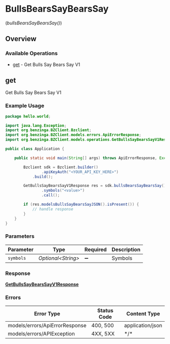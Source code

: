 # BullsBearsSayBearsSay
(*bullsBearsSayBearsSay()*)

## Overview

### Available Operations

* [get](#get) - Get Bulls Say Bears Say V1

## get

Get Bulls Say Bears Say V1

### Example Usage

```java
package hello.world;

import java.lang.Exception;
import org.benzinga.BZClient.Bzclient;
import org.benzinga.BZClient.models.errors.ApiErrorResponse;
import org.benzinga.BZClient.models.operations.GetBullsSayBearsSayV1Response;

public class Application {

    public static void main(String[] args) throws ApiErrorResponse, Exception {

        Bzclient sdk = Bzclient.builder()
                .apiKeyAuth("<YOUR_API_KEY_HERE>")
            .build();

        GetBullsSayBearsSayV1Response res = sdk.bullsBearsSayBearsSay().get()
                .symbols("<value>")
                .call();

        if (res.modelsBullsSayBearsSayJSON().isPresent()) {
            // handle response
        }
    }
}
```

### Parameters

| Parameter           | Type                | Required            | Description         |
| ------------------- | ------------------- | ------------------- | ------------------- |
| `symbols`           | *Optional\<String>* | :heavy_minus_sign:  | Symbols             |

### Response

**[GetBullsSayBearsSayV1Response](../../models/operations/GetBullsSayBearsSayV1Response.md)**

### Errors

| Error Type                     | Status Code                    | Content Type                   |
| ------------------------------ | ------------------------------ | ------------------------------ |
| models/errors/ApiErrorResponse | 400, 500                       | application/json               |
| models/errors/APIException     | 4XX, 5XX                       | \*/\*                          |